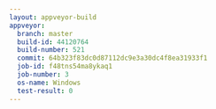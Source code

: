 ```yaml
---
layout: appveyor-build
appveyor:
  branch: master
  build-id: 44120764
  build-number: 521
  commit: 64b323f83dc0d87112dc9e3a30dc4f8ea31933f1
  job-id: f48tns54ma8ykaq1
  job-number: 3
  os-name: Windows
  test-result: 0
---
```

